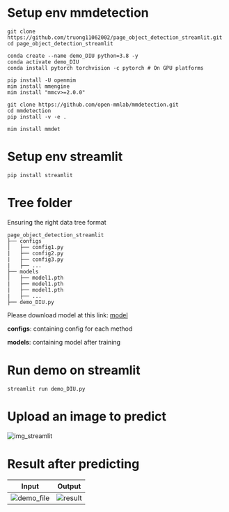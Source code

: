# Setup env mmdetection

```
git clone https://github.com/truong11062002/page_object_detection_streamlit.git
cd page_object_detection_streamlit

conda create --name demo_DIU python=3.8 -y
conda activate demo_DIU
conda install pytorch torchvision -c pytorch # On GPU platforms

pip install -U openmim
mim install mmengine
mim install "mmcv>=2.0.0"

git clone https://github.com/open-mmlab/mmdetection.git
cd mmdetection
pip install -v -e .

mim install mmdet

```

# Setup env streamlit
```
pip install streamlit
```

# Tree folder
Ensuring the right data tree format

    page_object_detection_streamlit
    ├── configs
    │   ├── config1.py
    |   ├── config2.py
    |   ├── config3.py
    |   ├── ...
    ├── models
    │   ├── model1.pth
    |   ├── model1.pth
    |   ├── model1.pth
    |   ├── ...
    ├── demo_DIU.py
Please download model at this link: [model](https://github.com/truong11062002/page_object_detection_streamlit/releases/download/model/truongDIU.pth)

**configs**: containing config for each method

**models**: containing model after training

# Run demo on streamlit
```
streamlit run demo_DIU.py
```
# Upload an image to predict



![img_streamlit](https://github.com/truong11062002/page_object_detection_streamlit/assets/74360292/08bd2fea-6d42-4764-b3f2-34be56c9fd93)


# Result after predicting
Input             |  Output
:-------------------------:|:-------------------------:
![demo_file](https://github.com/truong11062002/page_object_detection_streamlit/assets/74360292/37d12ea0-3c02-43b3-8c06-f7aca6f0be5b)  |  ![result](https://github.com/truong11062002/page_object_detection_streamlit/assets/74360292/8e220ad9-3a1a-4b0e-91d5-0f0d190d7a83)
